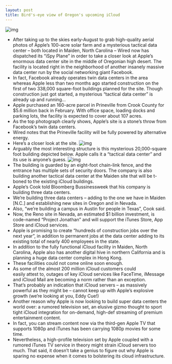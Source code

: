 ```yaml
---
layout: post
title: Bird's-eye view of Oregon's upcoming iCloud
---
```

![img](http://media.idownloadblog.com/wp-content/uploads/2012/12/Apple-data-center-Prineville-Oregon-Wired-aerial-001.jpg)
* After taking up to the skies early-August to grab high-quality aerial photos of Apple’s 100-acre solar farm and a mysterious tactical data center – both located in Maiden, North Carolina – Wired now has dispatched its “iSpy Plane” in order to take a closer look at Apple’s enormous data center site in the middle of Oregonian high desert. The facility is located right in the neighborhood of another insanely massive data center run by the social networking giant Facebook.
* In fact, Facebook already operates twin data centers in the area whereas Apple less than two months ago started construction on the first of two 338,000 square-foot buildings planned for the site. Though construction just got started, a mysterious “tactical data center” is already up and running…
* Apple purchased an 160-acre parcel in Prineville from Crook County for $5.6 million back in February. With office space, loading docks and parking lots, the facility is expected to cover about 107 acres.
* As the top photograph clearly shows, Apple’s site is a stone’s throw from Facebook’s twin data centers.
* Wired notes that the Prineville facility will be fully powered by alternative energy.
* Here’s a closer look at the site.
![img](http://media.idownloadblog.com/wp-content/uploads/2012/12/Apple-data-center-Prineville-Oregon-Wired-aerial-002.jpg)
* Arguably the most interesting structure is this mysterious 20,000-square foot building depicted below. Apple calls it a “tactical data center” and its use is anyone’s guess.
![img](http://media.idownloadblog.com/wp-content/uploads/2012/12/Apple-data-center-Prineville-Oregon-Wired-aerial-003.jpg)
* The building is guarded by an eight-foot chain-link fence, and the entrance has multiple sets of security doors. The company is also building another tactical data center at the Maiden site that will be t-boned to the existing iCloud buildings.
* Apple’s Cook told Bloomberg Bussinessweek that his company is building three data centers.
* We’re building three data centers – adding to the one we have in Maiden [N.C.] and establishing new sites in Oregon and in Nevada.
* Also, “we’re building a campus in Austin for people in Texas”, Cook said.
* Now, the Reno site in Nevada, an estimated $1 billion investment, is code-named “Project Jonathan” and will support the iTunes Store, App Store and iCloud services.
* Apple is promising to create “hundreds of construction jobs over the next year”, in addition to permanent jobs at the data center adding to its existing total of nearly 400 employees in the state.
* In addition to the fully functional iCloud facility in Maiden, North Carolina, Apple also has another digital hive in northern California and is planning a huge data center complex in Hong Kong.
* These facilities could not come online soon enough.
* As some of the almost 200 million iCloud customers could easily attest to, outages of key iCloud services like FaceTime, iMessage and iCloud Mail are becoming a norm rather than an exception.
* That’s probably an indication that iCloud servers – as massively powerful as they might be – cannot keep up with Apple’s explosive growth (we’re looking at you, Eddy Cue!)
* Another reason why Apple is now looking to build super data centers the world over: a rumored television set, an elusive gizmo thought to sport tight iCloud integration for on-demand, high-def streaming of premium entertainment content.
* In fact, you can stream content now via the third-gen Apple TV that supports 1080p and iTunes has been carrying 1080p movies for some time.
* Nevertheless, a high-profile television set by Apple coupled with a rumored iTunes TV service in theory might strain iCloud servers too much. That said, it doesn’t take a genius to figure out why Apple is sparing no expense when it comes to bolstering its cloud infrastructure.

